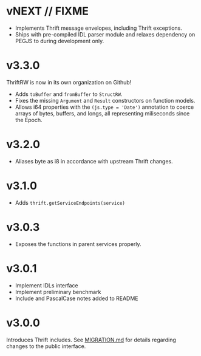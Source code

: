 # vNEXT // FIXME

- Implements Thrift message envelopes, including Thrift exceptions.
- Ships with pre-compiled IDL parser module and relaxes dependency on PEGJS to
  during development only.

# v3.3.0

ThriftRW is now in its own organization on Github!

- Adds `toBuffer` and `fromBuffer` to `StructRW`.
- Fixes the missing `Argument` and `Result` constructors on function models.
- Allows i64 properties with the `(js.type = 'Date')` annotation to coerce
  arrays of bytes, buffers, and longs, all representing miliseconds since the
  Epoch.

# v3.2.0

- Aliases byte as i8 in accordance with upstream Thrift changes.

# v3.1.0

- Adds `thrift.getServiceEndpoints(service)`

# v3.0.3

- Exposes the functions in parent services properly.

# v3.0.1

- Implement IDLs interface
- Implement preliminary benchmark
- Include and PascalCase notes added to README

# v3.0.0

Introduces Thrift includes.
See [MIGRATION.md](MIGRATION.md) for details regarding changes to the public
interface.
